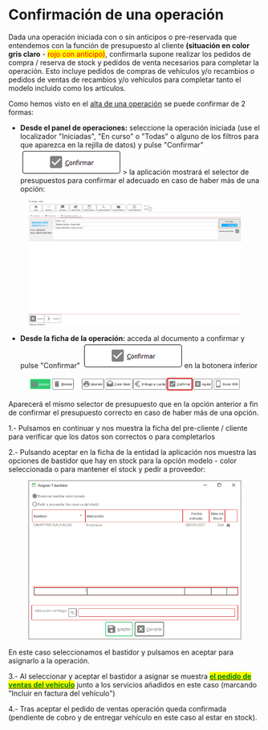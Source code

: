 # Confirmación de una operación

Dada una operación iniciada con o sin anticipos o pre-reservada que entendemos con la función de presupuesto al cliente **(situación en color gris claro** - <mark style="color:red;">rojo con anticipo)</mark>, confirmarla supone realizar los pedidos de compra / reserva de stock y pedidos de venta necesarios para completar la operación. Esto incluye pedidos de compras de vehículos y/o recambios o pedidos de ventas de recambios y/o vehículos para completar tanto el modelo incluido como los artículos.

Como hemos visto en el [alta de una operación](alta-de-una-operacion.md) se puede confirmar de 2 formas:

* **Desde el panel de operaciones:** seleccione la operación iniciada (use el localizador "Iniciadas", "En curso" o "Todas" o alguno de los filtros para que aparezca en la rejilla de datos) y pulse "Confirmar" ![](<../../../../.gitbook/assets/imagen (16).png>) > la aplicación mostrará el selector de presupuestos para confirmar el adecuado en caso de haber más de una opción:

<figure><img src="../../../../.gitbook/assets/imagen (10) (4).png" alt=""><figcaption></figcaption></figure>

* **Desde la ficha de la operación:** acceda al documento a confirmar y pulse "Confirmar" ![](<../../../../.gitbook/assets/imagen (8) (3).png>) en la botonera inferior

<figure><img src="../../../../.gitbook/assets/imagen (18) (4).png" alt=""><figcaption></figcaption></figure>

Aparecerá el mismo selector de presupuesto que en la opción anterior a fin de confirmar el presupuesto correcto en caso de haber más de una opción.

1.- Pulsamos en continuar y nos muestra la ficha del pre-cliente / cliente para verificar que los datos son correctos o para completarlos

2.- Pulsando aceptar en la ficha de la entidad la aplicación nos muestra las opciones de bastidor que hay en stock para la opción modelo - color seleccionada o para mantener el stock y pedir a proveedor:

<figure><img src="../../../../.gitbook/assets/imagen (8).png" alt=""><figcaption></figcaption></figure>

En este caso seleccionamos el bastidor y pulsamos en aceptar para asignarlo a la operación.

3.- Al seleccionar y aceptar el bastidor a asignar se muestra [<mark style="color:green;">**el pedido de ventas del vehículo**</mark>](../../../ventas/pedidos/) junto a los servicios añadidos en este caso (marcando "Incluir en factura del vehículo")

4.- Tras aceptar el pedido de ventas operación queda confirmada (pendiente de cobro y de entregar vehículo en este caso al estar en stock).
